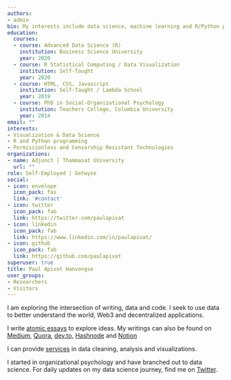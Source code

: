 ```yaml
---
authors:
- admin
bio: My interests include data science, machine learning and R/Python programming.
education:
  courses:
  - course: Advanced Data Science (R)
    institution: Business Science University
    year: 2020
  - course: R Statistical Computing / Data Visualization
    institution: Self-Taught
    year: 2020
  - course: HTML, CSS, Javascript
    institution: Self-Taught / Lambda School
    year: 2019
  - course: PhD in Social-Organizational Psychology
    institution: Teachers College, Columbia University
    year: 2014
email: ""
interests:
- Visualization & Data Science
- R and Python programming
- Permissionless and Censorship Resistant Technologies 
organizations:
- name: Adjunct | Thammasat University
  url: ""
role: Self-Employed | Getwyze
social:
- icon: envelope
  icon_pack: fas
  link: '#contact'
- icon: twitter
  icon_pack: fab
  link: https://twitter.com/paulapivat
- icon: linkedin
  icon_pack: fab
  link: https://www.linkedin.com/in/paulapivat/
- icon: github
  icon_pack: fab
  link: https://github.com/paulapivat
superuser: true
title: Paul Apivat Hanvongse
user_groups:
- Researchers
- Visitors
---
```


I am exploring the intersection of writing, data and code. I seek to use data to better understand the world, Web3 and decentralized applications. 

I write [atomic essays](https://www.notion.so/Paul-Apivat-ec46608c3ecc412488d3ef57cd53211f) to explore ideas. My writings can also be found on [Medium](https://paulapivat.medium.com/), [Quora](https://www.quora.com/profile/Paul-Apivat-Hanvongse), [dev.to](https://dev.to/paulapivat), [Hashnode](https://paulapivat.hashnode.dev/) and [Notion](https://www.notion.so/Paul-Apivat-ec46608c3ecc412488d3ef57cd53211f)

I can provide [services](http://getwyze.com/) in data cleaning, analysis and visualizations. 

I started in organizational psychology and have branched out to data science. For daily updates on my data science journey, find me on [Twitter](https://twitter.com/paulapivat). 



